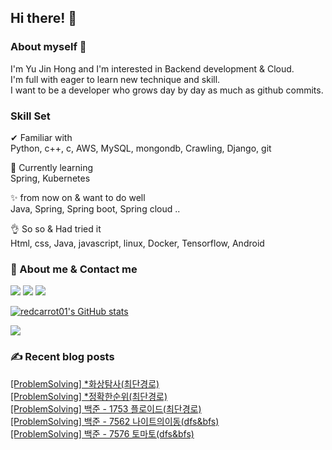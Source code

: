 

## Hi there! 👋


### About myself 🥕

I'm Yu Jin Hong and I'm interested in Backend development & Cloud.   
I'm full with eager to learn new technique and skill.   
I want to be a developer who grows day by day as much as github commits.   


### Skill Set 

✔ Familiar with  
Python, c++, c, AWS, MySQL, mongondb, Crawling, Django, git

🙌 Currently learning   
Spring, Kubernetes

✨ from now on & want to do well   
Java, Spring, Spring boot, Spring cloud ..

👌 So so & Had tried it  
Html, css, Java, javascript, linux, Docker, Tensorflow, Android


### 📧 About me & Contact me 

  <a href="https://velog.io/@redcarrot01"><img src="https://img.shields.io/badge/Tech%20Blog-11B48A?style=flat-square&logo=Vimeo&logoColor=white&link=https://velog.io/@redcarrot01"/></a>  <a href="https://www.linkedin.com/in/yujin-hong-b93454193"><image src="https://img.shields.io/badge/-LinkedIn-blue?style=flat-square&logo=Linkedin&logoColor=white&link=https://www.linkedin.com/in/yujin-hong-b93454193"/></a>  <a href="mailto:redccc9010@gmail.com"><img src="https://img.shields.io/badge/Gmail-d14836?style=flat-square&logo=Gmail&logoColor=white&link=viliketh1s98@naver.com"/></a> 


[![redcarrot01's GitHub stats](https://github-readme-stats.vercel.app/api?username=redcarrot01&count_private=true&show_icons=true&theme=omni)](https://github.com/anuraghazra/github-readme-stats)

<a href="https://hits.seeyoufarm.com"><img src="https://hits.seeyoufarm.com/api/count/incr/badge.svg?url=https%3A%2F%2Fgithub.com%2Fredcarrot01&count_bg=%2379C83D&title_bg=%23555555&icon=&icon_color=%23E7E7E7&title=hits&edge_flat=false"/></a>

### ✍ Recent blog posts 
[[ProblemSolving] *화상탐사(최단경로)](https://velog.io/@redcarrot01/ProblemSolving-%ED%99%94%EC%83%81%ED%83%90%EC%82%AC%EC%B5%9C%EB%8B%A8%EA%B2%BD%EB%A1%9C) <br>
[[ProblemSolving] *정확한순위(최단경로)](https://velog.io/@redcarrot01/ProblemSolving-%EC%A0%95%ED%99%95%ED%95%9C%EC%88%9C%EC%9C%84%EC%B5%9C%EB%8B%A8%EA%B2%BD%EB%A1%9C) <br>
[[ProblemSolving] 백준 - 1753 플로이드(최단경로)](https://velog.io/@redcarrot01/ProblemSolving-%EB%B0%B1%EC%A4%80-1753-%EC%B5%9C%EB%8B%A8%EA%B2%BD%EB%A1%9C) <br>
[[ProblemSolving] 백준 - 7562 나이트의이동(dfs&bfs)](https://velog.io/@redcarrot01/ProblemSolving-%EB%B0%B1%EC%A4%80-7562-%EB%82%98%EC%9D%B4%ED%8A%B8%EC%9D%98%EC%9D%B4%EB%8F%99dfsbfs) <br>
[[ProblemSolving] 백준 - 7576 토마토(dfs&bfs)](https://velog.io/@redcarrot01/ProblemSolving-%EB%B0%B1%EC%A4%80-7576-%ED%86%A0%EB%A7%88%ED%86%A0dfsbfs) <br>
